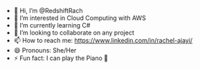 - 👋 Hi, I’m @RedshiftRach
- 👀 I’m interested in Cloud Computing with AWS
- 🌱 I’m currently learning C#
- 💞️ I’m looking to collaborate on any project
- 📫 How to reach me: https://www.linkedin.com/in/rachel-ajayi/
- 😄 Pronouns: She/Her
- ⚡ Fun fact: I can play the Piano 🎹

<!---
RedshiftRach/RedshiftRach is a ✨ special ✨ repository because its `README.md` (this file) appears on your GitHub profile.
You can click the Preview link to take a look at your changes.
--->
